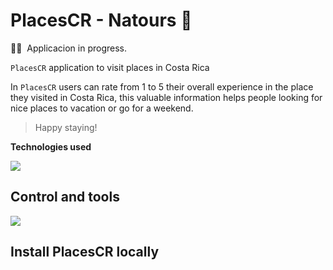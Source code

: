 # PlacesCR - Natours  🌳

👨‍💻 &nbsp;Applicacion in progress.



`PlacesCR` application to visit places in Costa Rica

In `PlacesCR` users can rate from 1 to 5 their overall experience in the place they visited in Costa Rica, this valuable information helps people looking for nice places to vacation or go for a weekend.

> Happy staying!

**Technologies used**

[![](https://skillicons.dev/icons?i=js,html,css,nodejs,mongodb,npm)](https://skillicons.dev)

## Control and tools

[![](https://skillicons.dev/icons?i=vscode,git,github)](https://skillicons.dev)

## Install PlacesCR locally


